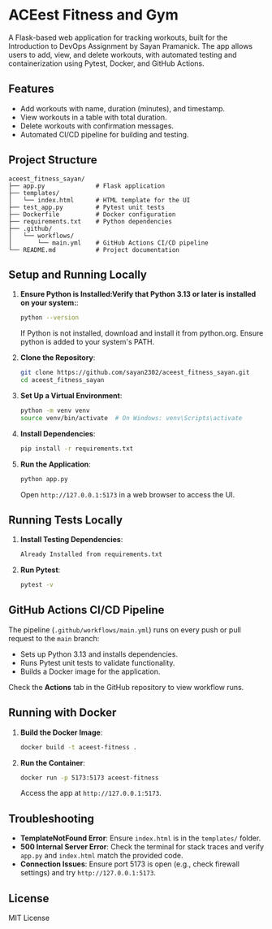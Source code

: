 # ACEest Fitness and Gym

A Flask-based web application for tracking workouts, built for the Introduction to DevOps Assignment by Sayan Pramanick. 
The app allows users to add, view, and delete workouts, with automated testing and containerization using Pytest, Docker, and GitHub Actions.

## Features
- Add workouts with name, duration (minutes), and timestamp.
- View workouts in a table with total duration.
- Delete workouts with confirmation messages.
- Automated CI/CD pipeline for building and testing.

## Project Structure
```
aceest_fitness_sayan/
├── app.py              # Flask application
├── templates/
│   └── index.html      # HTML template for the UI
├── test_app.py         # Pytest unit tests
├── Dockerfile          # Docker configuration
├── requirements.txt    # Python dependencies
├── .github/
│   └── workflows/
│       └── main.yml    # GitHub Actions CI/CD pipeline
└── README.md           # Project documentation
```

## Setup and Running Locally
1. **Ensure Python is Installed:Verify that Python 3.13 or later is installed on your system:**:
   ```bash
   python --version
   ```
   If Python is not installed, download and install it from python.org. Ensure python is added to your system's PATH.

2. **Clone the Repository**:
   ```bash
   git clone https://github.com/sayan2302/aceest_fitness_sayan.git
   cd aceest_fitness_sayan
   ```

3. **Set Up a Virtual Environment**:
   ```bash
   python -m venv venv
   source venv/bin/activate  # On Windows: venv\Scripts\activate
   ```

4. **Install Dependencies**:
   ```bash
   pip install -r requirements.txt
   ```

5. **Run the Application**:
   ```bash
   python app.py
   ```
   Open `http://127.0.0.1:5173` in a web browser to access the UI.

## Running Tests Locally
1. **Install Testing Dependencies**:
   ```bash
   Already Installed from requirements.txt
   ```

2. **Run Pytest**:
   ```bash
   pytest -v
   ```

## GitHub Actions CI/CD Pipeline
The pipeline (`.github/workflows/main.yml`) runs on every push or pull request to the `main` branch:
- Sets up Python 3.13 and installs dependencies.
- Runs Pytest unit tests to validate functionality.
- Builds a Docker image for the application.

Check the **Actions** tab in the GitHub repository to view workflow runs.

## Running with Docker
1. **Build the Docker Image**:
   ```bash
   docker build -t aceest-fitness .
   ```

2. **Run the Container**:
   ```bash
   docker run -p 5173:5173 aceest-fitness
   ```
   Access the app at `http://127.0.0.1:5173`.

## Troubleshooting
- **TemplateNotFound Error**: Ensure `index.html` is in the `templates/` folder.
- **500 Internal Server Error**: Check the terminal for stack traces and verify `app.py` and `index.html` match the provided code.
- **Connection Issues**: Ensure port 5173 is open (e.g., check firewall settings) and try `http://127.0.0.1:5173`.

## License
MIT License